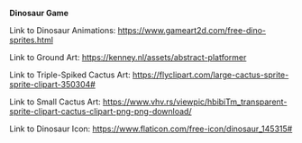 **Dinosaur Game**

Link to Dinosaur Animations: https://www.gameart2d.com/free-dino-sprites.html

Link to Ground Art: https://kenney.nl/assets/abstract-platformer

Link to Triple-Spiked Cactus Art: https://flyclipart.com/large-cactus-sprite-sprite-clipart-350304#

Link to Small Cactus Art: https://www.vhv.rs/viewpic/hbibiTm_transparent-sprite-clipart-cactus-clipart-png-png-download/ 

Link to Dinosaur Icon: https://www.flaticon.com/free-icon/dinosaur_145315# 
